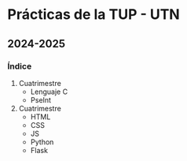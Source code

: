 <h1>Prácticas de la TUP - UTN</h1>
<h2>2024-2025</h2>

<h3>Índice</h3>

<ol>
    <li>Cuatrimestre
        <ul>
            <li>Lenguaje C</li>
        </ul>
        <ul>
            <li>PseInt</li>
        </ul>
    </li>
    <li>Cuatrimestre
    <ul>
        <li>HTML</li>
        <li>CSS</li>
        <li>JS</li>
        <li>Python</li>
        <li>Flask</li>
    </ul>
    </li>
</ol>
